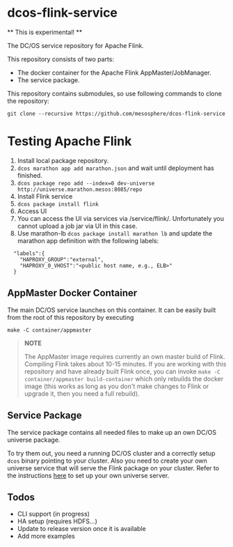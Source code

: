 # dcos-flink-service

** This is experimental! **

The DC/OS service repository for Apache Flink.

This repository consists of two parts:
- The docker container for the Apache Flink AppMaster/JobManager.
- The service package.

This repository contains submodules, so use following commands to clone the
repository:

```
git clone --recursive https://github.com/mesosphere/dcos-flink-service
```

# Testing Apache Flink

1. Install local package repository.
  1. `dcos marathon app add marathon.json` and wait until deployment has finished.
  2. `dcos package repo add --index=0 dev-universe http://universe.marathon.mesos:8085/repo`
2. Install Flink service
  1. `dcos package install flink`
3. Access UI
  1. You can access the UI via services via <cluster name>/service/flink/. Unfortunately you cannot upload a job jar via UI in this case.
  2. Use marathon-lb `dcos package install marathon lb` and update the marathon app definition with the following labels:

~~~
  "labels":{
    "HAPROXY_GROUP":"external",
    "HAPROXY_0_VHOST":"<public host name, e.g., ELB>"
  }
~~~


## AppMaster Docker Container

The main DC/OS service launches on this container. It can be easily built from
the root of this repository by executing

```
make -C container/appmaster
```

> **NOTE**
>
> The AppMaster image requires currently an own master build of Flink.
> Compiling Flink takes about 10-15 minutes. If you are working with this
> repository and have already built Flink once, you can invoke
> `make -C container/appmaster build-container` which only rebuilds the docker
> image (this works as long as you don't make changes to Flink or upgrade it,
> then you need a full rebuild).

## Service Package

The service package contains all needed files to make up an own DC/OS universe
package.

To try them out, you need a running DC/OS cluster and a correctly setup `dcos`
binary pointing to your cluster. Also you need to create your own universe
service that will serve the Flink package on your cluster. Refer to the
instructions
[here](https://github.com/mesosphere/universe/blob/version-3.x/README.md) to
set up your own universe server.

## Todos

* CLI support (in progress)
* HA setup (requires HDFS...)
* Update to release version once it is available
* Add more examples

